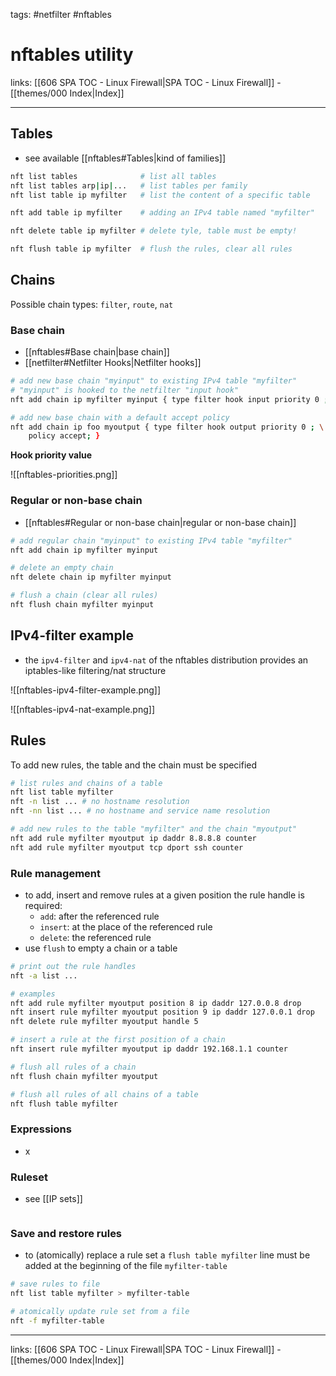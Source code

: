 tags: #netfilter #nftables

# nftables utility

links: [[606 SPA TOC - Linux Firewall|SPA TOC - Linux Firewall]] - [[themes/000 Index|Index]]

---

##  Tables

- see available [[nftables#Tables|kind of families]]

```bash
nft list tables              # list all tables
nft list tables arp|ip|...   # list tables per family
nft list table ip myfilter   # list the content of a specific table

nft add table ip myfilter    # adding an IPv4 table named "myfilter"

nft delete table ip myfilter # delete tyle, table must be empty!

nft flush table ip myfilter  # flush the rules, clear all rules
```

## Chains

Possible chain types: `filter`, `route`, `nat`

### Base chain

- [[nftables#Base chain|base chain]]
- [[netfilter#Netfilter Hooks|Netfilter hooks]]

```bash
# add new base chain "myinput" to existing IPv4 table "myfilter"
# "myinput" is hooked to the netfilter "input hook"
nft add chain ip myfilter myinput { type filter hook input priority 0 ; }

# add new base chain with a default accept policy
nft add chain ip foo myoutput { type filter hook output priority 0 ; \
	policy accept; }
```

**Hook priority value**

![[nftables-priorities.png]]

### Regular or non-base chain

- [[nftables#Regular or non-base chain|regular or non-base chain]]

```bash
# add regular chain "myinput" to existing IPv4 table "myfilter"
nft add chain ip myfilter myinput

# delete an empty chain
nft delete chain ip myfilter myinput

# flush a chain (clear all rules)
nft flush chain myfilter myinput
```

## IPv4-filter example

- the `ipv4-filter` and `ipv4-nat` of the nftables distribution provides an iptables-like filtering/nat structure

![[nftables-ipv4-filter-example.png]]

![[nftables-ipv4-nat-example.png]]

## Rules

To add new rules, the table and the chain must be specified

```bash
# list rules and chains of a table
nft list table myfilter
nft -n list ... # no hostname resolution
nft -nn list ... # no hostname and service name resolution

# add new rules to the table "myfilter" and the chain "myoutput"
nft add rule myfilter myoutput ip daddr 8.8.8.8 counter
nft add rule myfilter myoutput tcp dport ssh counter
```

### Rule management

- to add, insert and remove rules at a given position the rule handle is required:
	- `add`: after the referenced rule
	- `insert`: at the place of the referenced rule
	- `delete`: the referenced rule
- use `flush` to empty a chain or a table

```bash
# print out the rule handles
nft -a list ...

# examples
nft add rule myfilter myoutput position 8 ip daddr 127.0.0.8 drop
nft insert rule myfilter myoutput position 9 ip daddr 127.0.0.1 drop
nft delete rule myfilter myoutput handle 5

# insert a rule at the first position of a chain
nft insert rule myfilter myoutput ip daddr 192.168.1.1 counter

# flush all rules of a chain
nft flush chain myfilter myoutput

# flush all rules of all chains of a table
nft flush table myfilter
```

### Expressions

- x

### Ruleset

- see [[IP sets]]

```bash

```

### Save and restore rules

- to (atomically) replace a rule set a `flush table myfilter` line must be added at the beginning of the file `myfilter-table`

```bash
# save rules to file
nft list table myfilter > myfilter-table

# atomically update rule set from a file
nft -f myfilter-table
```

---
links: [[606 SPA TOC - Linux Firewall|SPA TOC - Linux Firewall]] - [[themes/000 Index|Index]]